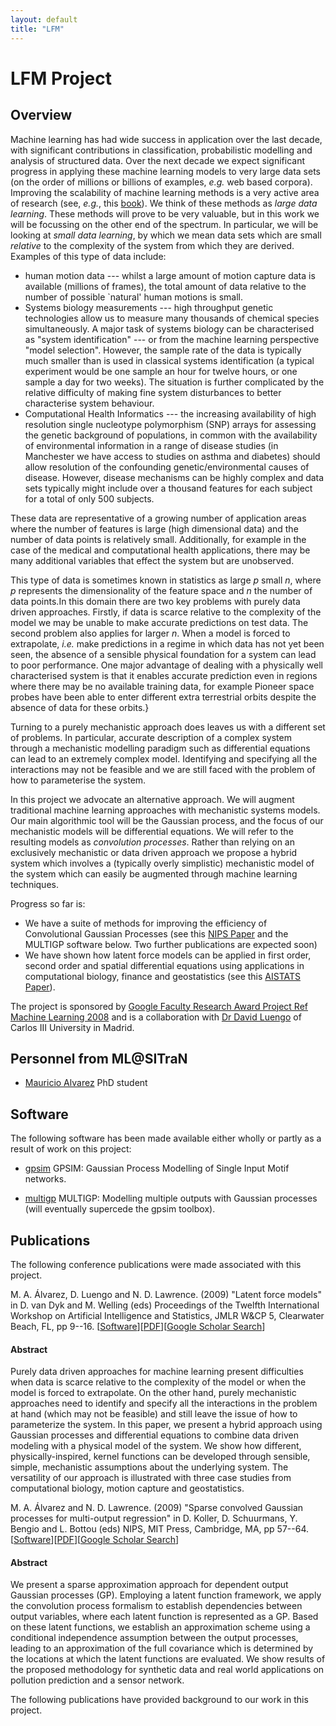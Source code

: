 ```yaml
---
layout: default
title: "LFM"
---
```

# LFM Project

## Overview

Machine learning has had wide success in application over the last
decade, with significant contributions in classification, probabilistic
modelling and analysis of structured data. Over the next decade we
expect significant progress in applying these machine learning models to
very large data sets (on the order of millions or billions of examples,
*e.g.* web based corpora). Improving the scalability of machine learning
methods is a very active area of research (see, *e.g.*, this
[book](#Bottou:lskm07)). We think of these methods as *large data
learning*. These methods will prove to be very valuable, but in this
work we will be focussing on the other end of the spectrum. In
particular, we will be looking at *small data learning*, by which we
mean data sets which are small *relative* to the complexity of the
system from which they are derived. Examples of this type of data
include:

-   human motion data --- whilst a large amount of motion capture data
    is available (millions of frames), the total amount of data relative
    to the number of possible \`natural' human motions is small.
-   Systems biology measurements --- high throughput genetic
    technologies allow us to measure many thousands of chemical
    species simultaneously. A major task of systems biology can be
    characterised as "system identification" --- or from the machine
    learning perspective "model selection". However, the sample rate of
    the data is typically much smaller than is used in classical systems
    identification (a typical experiment would be one sample an hour for
    twelve hours, or one sample a day for two weeks). The situation is
    further complicated by the relative difficulty of making fine system
    disturbances to better characterise system behaviour.
-   Computational Health Informatics --- the increasing availability of
    high resolution single nucleotype polymorphism (SNP) arrays for
    assessing the genetic background of populations, in common with the
    availability of environmental information in a range of disease
    studies (in Manchester we have access to studies on asthma
    and diabetes) should allow resolution of the confounding
    genetic/environmental causes of disease. However, disease mechanisms
    can be highly complex and data sets typically might include over a
    thousand features for each subject for a total of only 500 subjects.

These data are representative of a growing number of application areas
where the number of features is large (high dimensional data) and the
number of data points is relatively small. Additionally, for example in
the case of the medical and computational health applications, there may
be many additional variables that effect the system but are unobserved.

This type of data is sometimes known in statistics as large *p* small
*n*, where *p* represents the dimensionality of the feature space and
*n* the number of data points.In this domain there are two key problems
with purely data driven approaches. Firstly, if data is scarce relative
to the complexity of the model we may be unable to make accurate
predictions on test data. The second problem also applies for larger
*n*. When a model is forced to extrapolate, *i.e.* make predictions in a
regime in which data has not yet been seen, the absence of a sensible
physical foundation for a system can lead to poor performance. One major
advantage of dealing with a physically well characterised system is that
it enables accurate prediction even in regions where there may be no
available training data, for example Pioneer space probes have been able
to enter different extra terrestrial orbits despite the absence of data
for these orbits.}

Turning to a purely mechanistic approach does leaves us with a different
set of problems. In particular, accurate description of a complex system
through a mechanistic modelling paradigm such as differential equations
can lead to an extremely complex model. Identifying and specifying all
the interactions may not be feasible and we are still faced with the
problem of how to parameterise the system.

In this project we advocate an alternative approach. We will augment
traditional machine learning approaches with mechanistic systems models.
Our main algorithmic tool will be the Gaussian process, and the focus of
our mechanistic models will be differential equations. We will refer to
the resulting models as *convolution processes*. Rather than relying on
an exclusively mechanistic or data driven approach we propose a hybrid
system which involves a (typically overly simplistic) mechanistic model
of the system which can easily be augmented through machine learning
techniques.

Progress so far is:

-   We have a suite of methods for improving the efficiency of
    Convolutional Gaussian Processes (see this [NIPS
    Paper](#Alvarez:convolved08) and the MULTIGP software below. Two
    further publications are expected soon)
-   We have shown how latent force models can be applied in first order,
    second order and spatial differential equations using applications
    in computational biology, finance and geostatistics (see this
    [AISTATS Paper](#Alvarez:lfm09)).

The project is sponsored by [Google Faculty Research Award Project Ref Machine Learning 2008](http://research.google.com/university/relations/fra_recipients.html) and is a collaboration with [Dr David Luengo]() of Carlos III University in Madrid.



<a name="personnel"></a>

## Personnel from ML@SITraN

- [Mauricio Alvarez](https://sites.google.com/site/maalvarezl/) PhD student



<a name="software"></a>

## Software

The following software has been made available either wholly or partly as a result of work on this project:

- [gpsim](http://sheffieldml.github.io/gpsim) GPSIM: Gaussian Process Modelling of Single Input Motif networks.

- [multigp](http://sheffieldml.github.io/multigp) MULTIGP: Modelling multiple outputs with Gaussian processes (will eventually supercede the gpsim toolbox).

<a name="publications"></a>

## Publications

The following conference publications were made associated with this project.

<span class="author">M. A. Álvarez, D. Luengo and N. D. Lawrence.
</span> (2009) <span class="papertitle">"Latent force models"</span> in
D. van Dyk and M. Welling (eds) <span class="journal">Proceedings of the
Twelfth International Workshop on Artificial Intelligence and
Statistics</span>, JMLR W&CP 5, Clearwater Beach, FL, pp 9--16.
\[[Software](https://github.com/SheffieldML/multigp%20)\]\[[PDF](http://jmlr.csail.mit.edu/proceedings/papers/v5/alvarez09a/alvarez09a.pdf)\]\[[Google
Scholar
Search](http://scholar.google.com/scholar?hl-en&lr=&q=Latent+Force+Models+&btnG=Search)\]

#### Abstract

Purely data driven approaches for machine learning present difficulties
when data is scarce relative to the complexity of the model or when the
model is forced to extrapolate. On the other hand, purely mechanistic
approaches need to identify and specify all the interactions in the
problem at hand (which may not be feasible) and still leave the issue of
how to parameterize the system. In this paper, we present a hybrid
approach using Gaussian processes and differential equations to combine
data driven modeling with a physical model of the system. We show how
different, physically-inspired, kernel functions can be developed
through sensible, simple, mechanistic assumptions about the underlying
system. The versatility of our approach is illustrated with three case
studies from computational biology, motion capture and geostatistics.


<span class="author">M. A. Álvarez and N. D. Lawrence. </span> (2009)
<span class="papertitle">"Sparse convolved Gaussian processes for
multi-output regression"</span> in D. Koller, D. Schuurmans, Y. Bengio
and L. Bottou (eds) <span class="journal">NIPS</span>, MIT Press,
Cambridge, MA, pp 57--64.
\[[Software](https://github.com/SheffieldML/multigp/%20)\]\[[PDF](ftp://ftp.dcs.shef.ac.uk/home/neil/spmulti.pdf)\]\[[Google
Scholar
Search](http://scholar.google.com/scholar?hl-en&lr=&q=Sparse+Convolved+Gaussian+Processes+for+Multi-output+Regression+&btnG=Search)\]

#### Abstract

We present a sparse approximation approach for dependent output Gaussian
processes (GP). Employing a latent function framework, we apply the
convolution process formalism to establish dependencies between output
variables, where each latent function is represented as a GP. Based on
these latent functions, we establish an approximation scheme using a
conditional independence assumption between the output processes,
leading to an approximation of the full covariance which is determined
by the locations at which the latent functions are evaluated. We show
results of the proposed methodology for synthetic data and real world
applications on pollution prediction and a sensor network.


The following publications have provided background to our work in this project.




